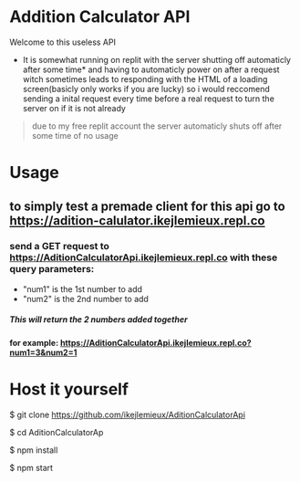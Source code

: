 # Addition Calculator API
Welcome to this useless API

- It is somewhat running on replit with the server shutting off automaticly after some time* and having to automaticly power on after a request witch sometimes leads to responding with the HTML of a loading screen(basicly only works if you are lucky) so i would reccomend sending a inital request every time before a real request to turn the server on if it is not already


>due to my free replit account the server automaticly shuts off after some time of no usage

# Usage
## to simply test a premade client for this api go to https://adition-calulator.ikejlemieux.repl.co


### send a GET request to https://AditionCalculatorApi.ikejlemieux.repl.co with these query parameters:
- "num1" is the 1st number to add
- "num2" is the 2nd number to add
##### This will return the 2 numbers added together

#### for example: https://AditionCalculatorApi.ikejlemieux.repl.co?num1=3&num2=1

# Host it yourself

$ git clone https://github.com/ikejlemieux/AditionCalculatorApi

$ cd AditionCalculatorAp

$ npm install

$ npm start